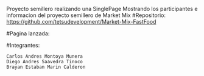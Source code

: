 Proyecto semillero realizando una SinglePage Mostrando los participantes e informacion del proyecto semillero de Market Mix
#Repositorio: 
https://github.com/tetsudevelopment/Market-Mix-FastFood

#Pagina lanzada: 

#Integrantes:
```
Carlos Andres Montoya Munera
Diego Andres Saavedra Tinoco
Brayan Estaban Marin Calderon
```
